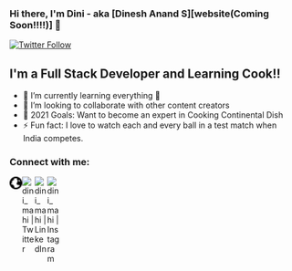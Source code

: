 ### Hi there, I'm Dini - aka [Dinesh Anand S][website(Coming Soon!!!!)] 👋

[![Twitter Follow](https://img.shields.io/twitter/follow/dini_mahi?color=1DA1F2&logo=twitter&style=for-the-badge)](https://twitter.com/intent/follow?original_referer=https%3A%2F%2Fgithub.com%2FcodeSTACKr&screen_name=dini_mahi)


## I'm a Full Stack Developer and Learning Cook!!

- 🌱 I’m currently learning everything 🤣
- 👯 I’m looking to collaborate with other content creators
- 🥅 2021 Goals: Want to become an expert in Cooking Continental Dish 
- ⚡ Fun fact: I love to watch each and every ball in a test match when India competes.

### Connect with me:

[<img align="left" alt="dini_mahi" width="22px" src="https://raw.githubusercontent.com/iconic/open-iconic/master/svg/globe.svg" />][website]
[<img align="left" alt="dini_mahi | Twitter" width="22px" src="https://cdn.jsdelivr.net/npm/simple-icons@v3/icons/twitter.svg" />][twitter]
[<img align="left" alt="dini_mahi | LinkedIn" width="22px" src="https://cdn.jsdelivr.net/npm/simple-icons@v3/icons/linkedin.svg" />][linkedin]
[<img align="left" alt="dini_mahi | Instagram" width="22px" src="https://cdn.jsdelivr.net/npm/simple-icons@v3/icons/instagram.svg" />][instagram]

<br />

[website]: https://github.com/dineshek
[twitter]: https://twitter.com/dini_mahi
[instagram]: https://www.instagram.com/dini_mahi
[linkedin]: https://www.linkedin.com/in/dinesh-anand-shelhar-41a851a0/

